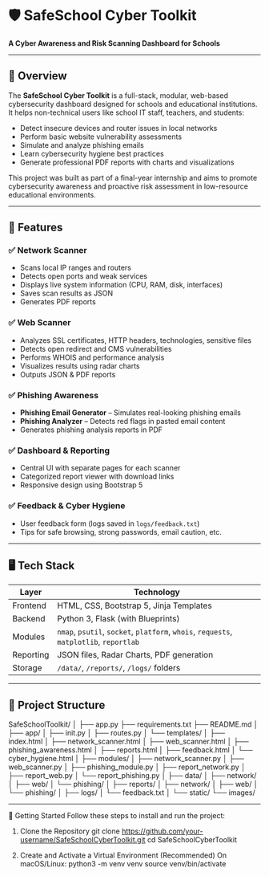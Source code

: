 # 🛡️ SafeSchool Cyber Toolkit

**A Cyber Awareness and Risk Scanning Dashboard for Schools**

---

## 📌 Overview

The **SafeSchool Cyber Toolkit** is a full-stack, modular, web-based cybersecurity dashboard designed for schools and educational institutions. It helps non-technical users like school IT staff, teachers, and students:
- Detect insecure devices and router issues in local networks
- Perform basic website vulnerability assessments
- Simulate and analyze phishing emails
- Learn cybersecurity hygiene best practices
- Generate professional PDF reports with charts and visualizations

This project was built as part of a final-year internship and aims to promote cybersecurity awareness and proactive risk assessment in low-resource educational environments.

---

## 🎯 Features

### ✅ Network Scanner
- Scans local IP ranges and routers
- Detects open ports and weak services
- Displays live system information (CPU, RAM, disk, interfaces)
- Saves scan results as JSON
- Generates PDF reports

### ✅ Web Scanner
- Analyzes SSL certificates, HTTP headers, technologies, sensitive files
- Detects open redirect and CMS vulnerabilities
- Performs WHOIS and performance analysis
- Visualizes results using radar charts
- Outputs JSON & PDF reports

### ✅ Phishing Awareness
- **Phishing Email Generator** – Simulates real-looking phishing emails
- **Phishing Analyzer** – Detects red flags in pasted email content
- Generates phishing analysis reports in PDF

### ✅ Dashboard & Reporting
- Central UI with separate pages for each scanner
- Categorized report viewer with download links
- Responsive design using Bootstrap 5

### ✅ Feedback & Cyber Hygiene
- User feedback form (logs saved in `logs/feedback.txt`)
- Tips for safe browsing, strong passwords, email caution, etc.

---

## 🖥️ Tech Stack

| Layer        | Technology                            |
|--------------|----------------------------------------|
| Frontend     | HTML, CSS, Bootstrap 5, Jinja Templates |
| Backend      | Python 3, Flask (with Blueprints)       |
| Modules      | `nmap`, `psutil`, `socket`, `platform`, `whois`, `requests`, `matplotlib`, `reportlab` |
| Reporting    | JSON files, Radar Charts, PDF generation |
| Storage      | `/data/`, `/reports/`, `/logs/` folders |

---

## 📁 Project Structure

SafeSchoolToolkit/
│
├── app.py
├── requirements.txt
├── README.md
│
├── app/
│ ├── init.py
│ ├── routes.py
│ └── templates/
│   ├── index.html
│   ├── network_scanner.html
│   ├── web_scanner.html
│   ├── phishing_awareness.html
│   ├── reports.html
│   ├── feedback.html
│   └── cyber_hygiene.html
│
├── modules/
│ ├── network_scanner.py
│ ├── web_scanner.py
│ ├── phishing_module.py
│ ├── report_network.py
│ ├── report_web.py
│ └── report_phishing.py
│
├── data/
│ ├── network/
│ ├── web/
│ └── phishing/
│
├── reports/
│ ├── network/
│ ├── web/
│ └── phishing/
│
├── logs/
│ └── feedback.txt
│
└── static/
└── images/


---

🚀 Getting Started
Follow these steps to install and run the project:

1. Clone the Repository
git clone https://github.com/your-username/SafeSchoolCyberToolkit.git
cd SafeSchoolCyberToolkit

2. Create and Activate a Virtual Environment (Recommended)
On macOS/Linux:
python3 -m venv venv
source venv/bin/activate




